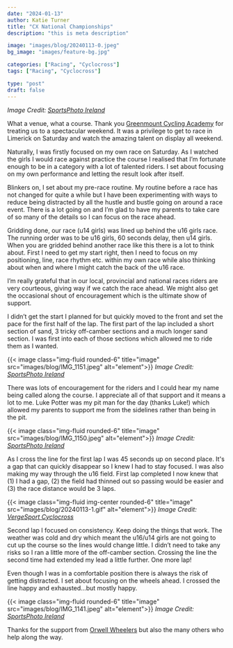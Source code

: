 ```yaml
---
date: "2024-01-13"
author: Katie Turner
title: "CX National Championships"
description: "this is meta description"

image: "images/blog/20240113-0.jpeg"
bg_image: "images/feature-bg.jpg"

categories: ["Racing", "Cyclocross"]
tags: ["Racing", "Cyclocross"]

type: "post"
draft: false
---
```

*Image Credit: [SportsPhoto Ireland](https://www.facebook.com/p/Sportsphoto-Ireland-100070747975000/)*

What a venue, what a course.  Thank you [Greenmount Cycling Academy](https://www.greenmountca.com) for treating us to a spectacular weekend.  It was a privilege to get to race in Limerick on Saturday and watch the amazing talent on display all weekend.

Naturally, I was firstly focused on my own race on Saturday.  As I watched the girls I would race against practice the course I realised that I’m fortunate enough to be in a category with a lot of talented riders.  I set about focusing on my own performance and letting the result look after itself.

Blinkers on, I set about my pre-race routine.  My routine before a race has not changed for quite a while but I have been experimenting with ways to reduce being distracted by all the hustle and bustle going on around a race event.  There is a lot going on and I’m glad to have my parents to take care of so many of the details so I can focus on the race ahead.

Gridding done, our race (u14 girls) was lined up behind the u16 girls race.  The running order was to be u16 girls, 60 seconds delay, then u14 girls.  When you are gridded behind another race like this there is a lot to think about.  First I need to get my start right, then I need to focus on my positioning, line, race rhythm etc. within my own race while also thinking about when and where I might catch the back of the u16 race.

I’m really grateful that in our local, provincial and national races riders are very courteous, giving way if we catch the race ahead.  We might also get the occasional shout of encouragement which is the ultimate show of support.

I didn’t get the start I planned for but quickly moved to the front and set the pace for the first half of the lap.  The first part of the lap included a short section of sand, 3 tricky off-camber sections and a much longer sand section.  I was first into each of those sections which allowed me to ride them as I wanted.  

{{< image class="img-fluid rounded-6" title="image" src="images/blog/IMG_1151.jpeg" alt="element">}}
*Image Credit: [SportsPhoto Ireland](https://www.facebook.com/p/Sportsphoto-Ireland-100070747975000/)*

There was lots of encouragement for the riders and I could hear my name being called along the course.  I appreciate all of that support and it means a lot to me.  Luke Potter was my pit man for the day (thanks Luke!) which allowed my parents to support me from the sidelines rather than being in the pit.

{{< image class="img-fluid rounded-6" title="image" src="images/blog/IMG_1150.jpeg" alt="element">}}
*Image Credit: [SportsPhoto Ireland](https://www.facebook.com/p/Sportsphoto-Ireland-100070747975000/)*

As I cross the line for the first lap I was 45 seconds up on second place.  It's a gap that can quickly disappear so I knew I had to stay focused.  I was also making my way through the u16 field.  First lap completed I now knew that (1) I had a gap, (2) the field had thinned out so passing would be easier and (3) the race distance would be 3 laps.

{{< image class="img-fluid img-center rounded-6" title="image" src="images/blog/20240113-1.gif" alt="element">}}
*Image Credit: [VergeSport Cyclocross](https://www.facebook.com/profile.php?id=100086322904995)*

Second lap I focused on consistency.  Keep doing the things that work.  The weather was cold and dry which meant the u16/u14 girls are not going to cut up the course so the lines would change little.  I didn’t need to take any risks so I ran a little more of the off-camber section.  Crossing the line the second time had extended my lead a little further.  One more lap!

Even though I was in a comfortable position there is always the risk of getting distracted.  I set about focusing on the wheels ahead.  I crossed the line happy and exhausted…but mostly happy.

{{< image class="img-fluid rounded-6" title="image" src="images/blog/IMG_1141.jpeg" alt="element">}}
*Image Credit: [SportsPhoto Ireland](https://www.facebook.com/p/Sportsphoto-Ireland-100070747975000/)*

Thanks for the support from [Orwell Wheelers](https://www.orwellwheelers.org) but also the many others who help along the way.
